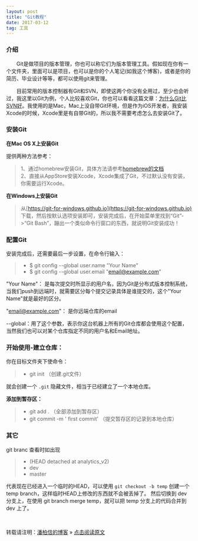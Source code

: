 ```yaml
---
layout: post
title: "Git教程"
date: 2017-03-12   
tag: 工具 
---
```


### 介绍       

　　Git是做项目的版本管理，你也可以称它们为版本管理工具。假如现在你有一个文件夹，里面可以是项目，也可以是你的个人笔记(如我这个博客)，或者是你的简历、毕业设计等等，都可以使用git来管理。

　　目前常用的版本控制器有Git和SVN，即使这两个你没有全用过，至少也会听过，我这里以Git为例，个人比较喜欢Git，你也可以看看这篇文章：[为什么Git比SVN好](http://www.worldhello.net/2012/04/12/why-git-is-better-than-svn.html)。我使用的是Mac，Mac上没自带Git环境，但是作为iOS开发者，我安装Xcode的时候，Xcode里是有自带Git的，所以我不需要考虑怎么去安装Git了。          

### 安装Git

**在Mac OS X上安装Git**      

提供两种方法参考：      

> 1、通过homebrew安装Git，具体方法请参考[homebrew的文档](http://brew.sh/)      
> 2、直接从AppStore安装Xcode，Xcode集成了Git，不过默认没有安装，你需要运行Xcode。     

**在Windows上安装Git**      

> 从[https://git-for-windows.github.io](https://git-for-windows.github.io) 下载，然后按默认选项安装即可，安装完成后，在开始菜单里找到“Git”->“Git Bash”，蹦出一个类似命令行窗口的东西，就说明Git安装成功！


### 配置Git      

安装完成后，还需要最后一步设置，在命令行输入：

>* $ git config --global user.name "Your Name"
>* $ git config --global user.email "email@example.com"

"Your Name"： 是每次提交时所显示的用户名，因为Git是分布式版本控制系统，当我们push到远端时，就需要区分每个提交记录具体是谁提交的，这个"Your Name"就是最好的区分。          

"email@example.com"： 是你远端仓库的email       

--global：用了这个参数，表示你这台机器上所有的Git仓库都会使用这个配置，当然我们也可以对某个仓库指定不同的用户名和Email地址。         



### 开始使用-建立仓库：

你在目标文件夹下使命令：    

>* git init  （创建.git文件）      

就会创建一个 `.git` 隐藏文件，相当于已经建立了一个本地仓库。

**添加到暂存区：**      

>* git add .   （全部添加到暂存区）    
>* git commit -m ' first commit'  （提交暂存区的记录到本地仓库）     


### 其它   

git branc 查看时如出现

>*  (HEAD detached at analytics_v2)   
>*  dev
>*  master

代表现在已经进入一个临时的HEAD，可以使用 `git checkout -b temp` 创建一个 temp branch，这样临时HEAD上修改的东西就不会被丢掉了。
然后切换到 dev 分支上，在使用 git branch merge temp，就可以把 temp 分支上的代码合并到 dev 上了。

<br>

转载请注明：[潘柏信的博客](http://baixin) » [点击阅读原文](http://baixin.io/2016/07/GitTutorial/)     

